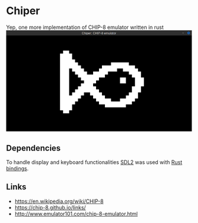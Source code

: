 # Chiper
Yep, one more implementation of CHIP-8 emulator written in rust
![Fishie](demos/Fishie.png)

## Dependencies
To handle display and keyboard functionalities
[SDL2](https://www.libsdl.org/download-2.0.php) was used with [Rust
bindings](https://crates.io/crates/sdl2).

## Links
- https://en.wikipedia.org/wiki/CHIP-8
- https://chip-8.github.io/links/
- http://www.emulator101.com/chip-8-emulator.html

